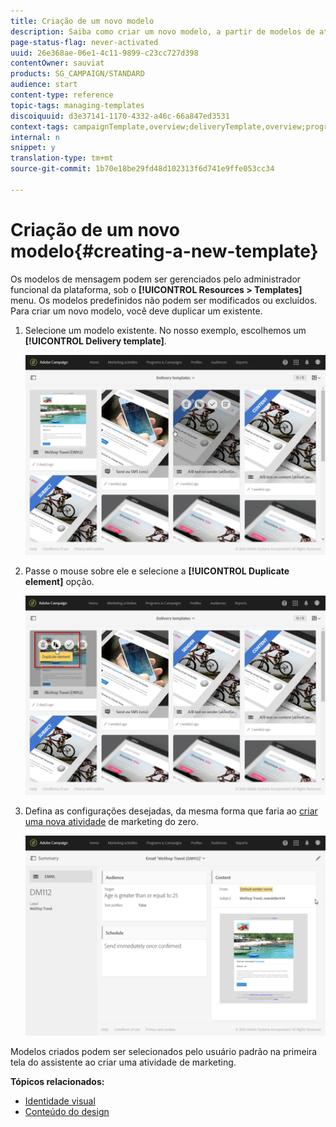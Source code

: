 ```yaml
---
title: Criação de um novo modelo
description: Saiba como criar um novo modelo, a partir de modelos de atividade prontos para uso para email, SMS, envios de notificação por push etc.
page-status-flag: never-activated
uuid: 26e368ae-06e1-4c11-9899-c23cc727d398
contentOwner: sauviat
products: SG_CAMPAIGN/STANDARD
audience: start
content-type: reference
topic-tags: managing-templates
discoiquuid: d3e37141-1170-4332-a46c-66a847ed3531
context-tags: campaignTemplate,overview;deliveryTemplate,overview;programTemplate,overview;workflowTemplate,overview;importTemplate,overview;
internal: n
snippet: y
translation-type: tm+mt
source-git-commit: 1b70e18be29fd48d102313f6d741e9ffe053cc34

---
```



# Criação de um novo modelo{#creating-a-new-template}

Os modelos de mensagem podem ser gerenciados pelo administrador funcional da plataforma, sob o **[!UICONTROL Resources > Templates]** menu. Os modelos predefinidos não podem ser modificados ou excluídos. Para criar um novo modelo, você deve duplicar um existente.

1. Selecione um modelo existente. No nosso exemplo, escolhemos um **[!UICONTROL Delivery template]**.

   ![](assets/template_2.png)

1. Passe o mouse sobre ele e selecione a **[!UICONTROL Duplicate element]** opção.

   ![](assets/template_3.png)

1. Defina as configurações desejadas, da mesma forma que faria ao [criar uma nova atividade](../../start/using/marketing-activities.md#creating-a-marketing-activity) de marketing do zero.

   ![](assets/template_4.png)

Modelos criados podem ser selecionados pelo usuário padrão na primeira tela do assistente ao criar uma atividade de marketing.

**Tópicos relacionados:**

* [Identidade visual](../../administration/using/branding.md)
* [Conteúdo do design](../../designing/using/designing-content-in-adobe-campaign.md)

